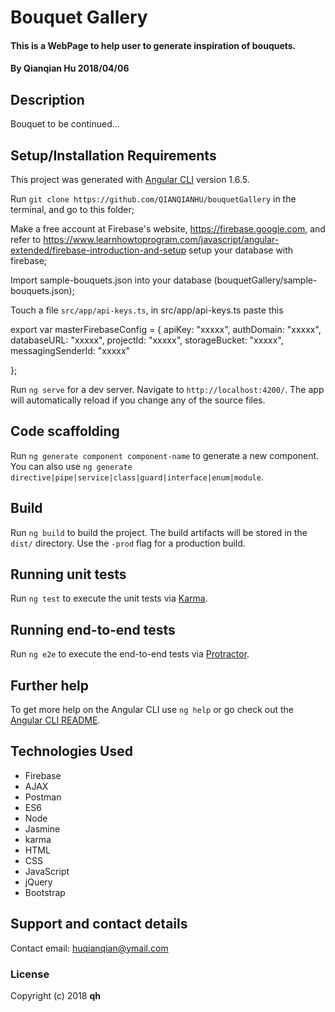 # Bouquet Gallery

#### This is a WebPage to help user to generate inspiration of bouquets.

#### By Qianqian Hu 2018/04/06

## Description

Bouquet to be continued...

## Setup/Installation Requirements
This project was generated with [Angular CLI](https://github.com/angular/angular-cli) version 1.6.5.

Run `git clone https://github.com/QIANQIANHU/bouquetGallery` in the terminal, and go to this folder;

Make a free account at Firebase's website, https://firebase.google.com, and refer to https://www.learnhowtoprogram.com/javascript/angular-extended/firebase-introduction-and-setup setup your database with firebase;

Import sample-bouquets.json into your database (bouquetGallery/sample-bouquets.json);

Touch a file `src/app/api-keys.ts`, in src/app/api-keys.ts paste this

export var masterFirebaseConfig = {
  apiKey: "xxxxx",
  authDomain: "xxxxx",
  databaseURL: "xxxxx",
  projectId: "xxxxx",
  storageBucket: "xxxxx",
  messagingSenderId: "xxxxx"

};

Run `ng serve` for a dev server. Navigate to `http://localhost:4200/`. The app will automatically reload if you change any of the source files.



## Code scaffolding

Run `ng generate component component-name` to generate a new component. You can also use `ng generate directive|pipe|service|class|guard|interface|enum|module`.

## Build

Run `ng build` to build the project. The build artifacts will be stored in the `dist/` directory. Use the `-prod` flag for a production build.

## Running unit tests

Run `ng test` to execute the unit tests via [Karma](https://karma-runner.github.io).

## Running end-to-end tests

Run `ng e2e` to execute the end-to-end tests via [Protractor](http://www.protractortest.org/).

## Further help

To get more help on the Angular CLI use `ng help` or go check out the [Angular CLI README](https://github.com/angular/angular-cli/blob/master/README.md).

## Technologies Used

* Firebase
* AJAX
* Postman
* ES6
* Node
* Jasmine
* karma
* HTML
* CSS
* JavaScript
* jQuery
* Bootstrap

## Support and contact details

Contact email: huqianqian@ymail.com

### License

Copyright (c) 2018 **qh**

